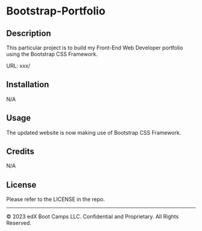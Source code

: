 # Bootstrap-Portfolio


## Description 

This particular project is to build my Front-End Web Developer portfolio using the Bootstrap CSS Framework.

URL: xxx/

## Installation

N/A


## Usage 

The updated website is now making use of Bootstrap CSS Framework.


## Credits

N/A


## License

Please refer to the LICENSE in the repo.


---
© 2023 edX Boot Camps LLC. Confidential and Proprietary. All Rights Reserved.